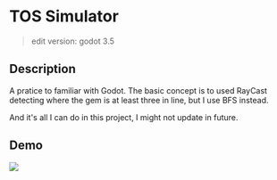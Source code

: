 # TOS Simulator

> edit version: godot 3.5

## Description

A pratice to familiar with Godot.
The basic concept is to used RayCast detecting where the gem is at least three in line, but I use BFS instead.

And it's all I can do in this project, I might not update in future.

## Demo

![](md_asset/demo.gif)
